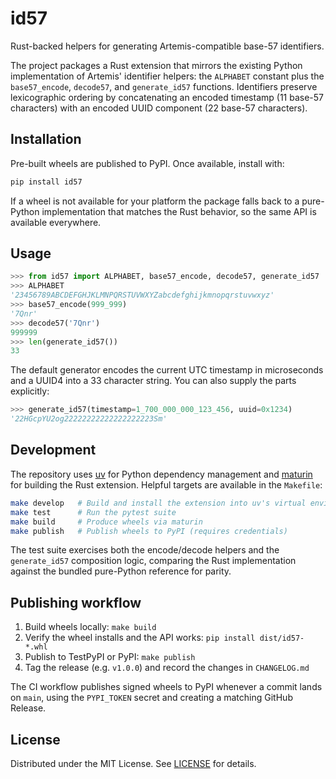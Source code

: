 # id57

Rust-backed helpers for generating Artemis-compatible base-57 identifiers.

The project packages a Rust extension that mirrors the existing Python
implementation of Artemis' identifier helpers: the `ALPHABET` constant plus the
`base57_encode`, `decode57`, and `generate_id57` functions. Identifiers preserve
lexicographic ordering by concatenating an encoded timestamp (11 base-57
characters) with an encoded UUID component (22 base-57 characters).

## Installation

Pre-built wheels are published to PyPI. Once available, install with:

```bash
pip install id57
```

If a wheel is not available for your platform the package falls back to a
pure-Python implementation that matches the Rust behavior, so the same API is
available everywhere.

## Usage

```python
>>> from id57 import ALPHABET, base57_encode, decode57, generate_id57
>>> ALPHABET
'23456789ABCDEFGHJKLMNPQRSTUVWXYZabcdefghijkmnopqrstuvwxyz'
>>> base57_encode(999_999)
'7Qnr'
>>> decode57('7Qnr')
999999
>>> len(generate_id57())
33
```

The default generator encodes the current UTC timestamp in microseconds and a
UUID4 into a 33 character string. You can also supply the parts explicitly:

```python
>>> generate_id57(timestamp=1_700_000_000_123_456, uuid=0x1234)
'22HGcpYU2og22222222222222222223Sm'
```

## Development

The repository uses [uv](https://github.com/astral-sh/uv) for Python dependency
management and [maturin](https://github.com/PyO3/maturin) for building the Rust
extension. Helpful targets are available in the `Makefile`:

```bash
make develop   # Build and install the extension into uv's virtual environment
make test      # Run the pytest suite
make build     # Produce wheels via maturin
make publish   # Publish wheels to PyPI (requires credentials)
```

The test suite exercises both the encode/decode helpers and the `generate_id57`
composition logic, comparing the Rust implementation against the bundled
pure-Python reference for parity.

## Publishing workflow

1. Build wheels locally: `make build`
2. Verify the wheel installs and the API works: `pip install dist/id57-*.whl`
3. Publish to TestPyPI or PyPI: `make publish`
4. Tag the release (e.g. `v1.0.0`) and record the changes in `CHANGELOG.md`

The CI workflow publishes signed wheels to PyPI whenever a commit lands on
`main`, using the `PYPI_TOKEN` secret and creating a matching GitHub Release.

## License

Distributed under the MIT License. See [LICENSE](LICENSE) for details.
